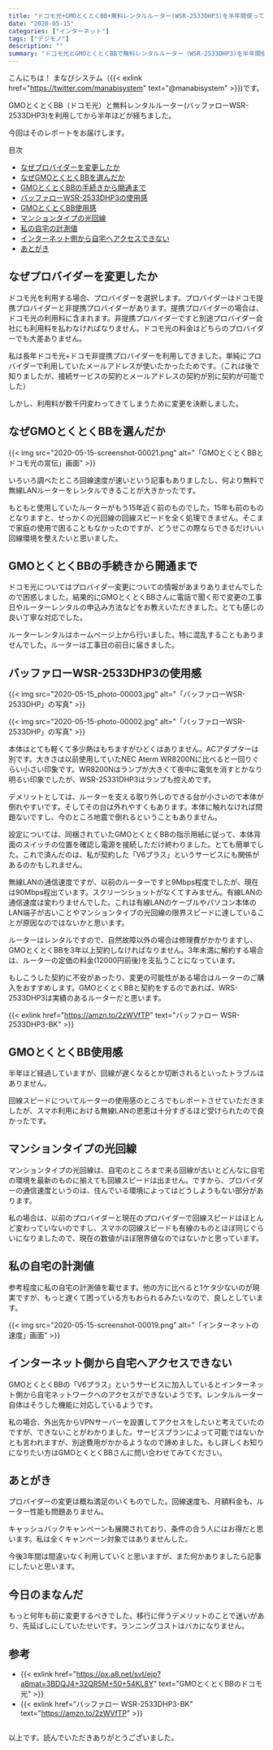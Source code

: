 ```yaml
---
title: "ドコモ光+GMOとくとくBB+無料レンタルルーター(WSR-2533DHP3)を半年間使ってみた"
date: "2020-05-15"
categories: ["インターネット"]
tags: ["デジモノ"]
description: ""
summary: "ドコモ光とGMOとくとくBBで無料レンタルルーター（WSR-2533DHP3)を半年間使ってみた感想です。"
---
```


こんにちは！ まなびシステム（{{< exlink href="https://twitter.com/manabisystem" text="@manabisystem" >}})です。

GMOとくとくBB（ドコモ光）と無料レンタルルーター(バッファローWSR-2533DHP3)を利用してから半年ほどが経ちました。

今回はそのレポートをお届けします。

目次
- [なぜプロバイダーを変更したか](#なぜプロバイダーを変更したか)
- [なぜGMOとくとくBBを選んだか](#なぜGMOとくとくBBを選んだか)
- [GMOとくとくBBの手続きから開通まで](#GMOとくとくBBの手続きから開通まで)
- [バッファローWSR-2533DHP3の使用感](#バッファローWSR-2533DHP3の使用感)
- [GMOとくとくBB使用感](#GMOとくとくBB使用感)
- [マンションタイプの光回線](#マンションタイプの光回線)
- [私の自宅の計測値](#私の自宅の計測値)
- [インターネット側から自宅へアクセスできない](#インターネット側から自宅へアクセスできない)
- [あとがき](#あとがき)

## なぜプロバイダーを変更したか

ドコモ光を利用する場合、プロバイダーを選択します。プロバイダーはドコモ提携プロバイダーと非提携プロバイダーがあります。提携プロバイダーの場合は、ドコモ光の利用料に含まれます。非提携プロバイダーですと別途プロバイダー会社にも利用料を払わなければなりません。ドコモ光の料金はどちらのプロバイダーでも大差ありません。

私は長年ドコモ光+ドコモ非提携プロバイダーを利用してきました。単純にプロバイダーで利用していたメールアドレスが使いたかったためです。（これは後で知りましたが、接続サービスの契約とメールアドレスの契約が別に契約が可能でした）

しかし、利用料が数千円変わってきてしまうために変更を決断しました。

## なぜGMOとくとくBBを選んだか

{{< img src="2020-05-15-screenshot-00021.png" alt="「GMOとくとくBBとドコモ光の宣伝」画面" >}}

いろいろ調べたところ回線速度が速いという記事もありましたし、何より無料で無線LANルーターをレンタルできることが大きかったです。

もともと使用していたルーターがもう15年近く前のものでした。15年も前のものとなりますと、せっかくの光回線の回線スピードを全く処理できません。そこまで家庭の使用で困ることもなかったのですが、どうせこの際ならできるだけいい回線環境を整えたいと思いました。

## GMOとくとくBBの手続きから開通まで

ドコモ光についてはプロバイダー変更についての情報があまりありませんでしたので困惑しました。結果的にGMOとくとくBBさんに電話で聞く形で変更の工事日やルーターレンタルの申込み方法などをお教えいただきました。とても感じの良い丁寧な対応でした。

ルーターレンタルはホームページ上から行いました。特に混乱することもありませんでした。ルーターは工事日の前日に届きました。

## バッファローWSR-2533DHP3の使用感

{{< img src="2020-05-15_photo-00003.jpg" alt="「バッファローWSR-2533DHP」の写真" >}}

{{< img src="2020-05-15-photo-00002.jpg" alt="「バッファローWSR-2533DHP」の写真" >}}

本体はとても軽くて多少熱はもちますがひどくはありません。ACアダプターは別です。大きさは以前使用していたNEC Aterm WR8200Nに比べると一回りぐらい小さい印象です。WR8200Nはランプが大きくて夜中に電気を消すとかなり明るい印象でしたが、WSR-25331DHP3はランプも控えめです。

デメリットとしては、ルーターを支える取り外しのできる台が小さいので本体が倒れやすいです。そしてその台は外れやすくもあります。本体に触れなければ問題ないですし、今のところ地震で倒れるということもありません。

設定については、同梱されていたGMOとくとくBBの指示用紙に従って、本体背面のスイッチの位置を確認し電源を接続しただけ終わりました。とても簡単でした。これで済んだのは、私が契約した「V6プラス」というサービスにも関係があるのかもしれません。

無線LANの通信速度ですが、以前のルーターですと9Mbps程度でしたが、現在は90Mbps程出ています。スクリーンショットがなくてすみません。有線LANの通信速度は変わりませんでした。これは有線LANのケーブルやパソコン本体のLAN端子が古いことやマンションタイプの光回線の限界スピードに達していることが原因なのではないかと思います。

ルーターはレンタルですので、自然故障以外の場合は修理費がかかりますし、GMOとくとくBBを3年以上契約しなければなりません。3年未満に解約する場合は、ルーターの定価の料金(12000円前後)を支払うことになっています。

もしこうした契約に不安があったり、変更の可能性がある場合はルーターのご購入をおすすめします。GMOとくとくBBと契約をするのであれば、WRS-2533DHP3は実績のあるルーターだと思います。

{{< exlink href="https://amzn.to/2zWVfTP" text="バッファロー WSR-2533DHP3-BK" >}}

## GMOとくとくBB使用感

半年ほど経過していますが、回線が遅くなるとか切断されるといったトラブルはありません。

回線スピードについてルーターの使用感のところでもレポートさせていただきましたが、スマホ利用における無線LANの恩恵は十分すぎるほど受けられたので良かったです。

## マンションタイプの光回線

マンションタイプの光回線は、自宅のところまで来る回線が古いとどんなに自宅の環境を最新のものに揃えても回線スピードは出ません。ですから、プロバイダーの通信速度というのは、住んでいる環境によってはどうしようもない部分があります。

私の場合は、以前のプロバイダーと現在のプロバイダーで回線スピードはほとんど変わっていないのですし、スマホの回線スピードも有線のものとほぼ同じぐらいになりましたので、現在の数値がほぼ限界値なのではないかと思っています。

## 私の自宅の計測値

参考程度に私の自宅の計測値を載せます。他の方に比べると1ケタ少ないのが現実ですが、もっと遅くて困っている方もおられるみたいなので、良しとしています。

{{< img src="2020-05-15-screenshot-00019.png" alt="「インターネットの速度」画面" >}}

## インターネット側から自宅へアクセスできない

GMOとくとくBBの「V6プラス」というサービスに加入しているとインターネット側から自宅ネットワークへのアクセスができないようです。レンタルルーター自体はそうした機能に対応しているようです。

私の場合、外出先からVPNサーバーを設置してアクセスをしたいと考えていたのですが、できないことがわかりました。サービスプランによって可能ではないかとも言われますが、別途費用がかかるようなので諦めました。もし詳しくお知りになりたい方はGMOとくとくBBさんに問い合わせてみてください。

## あとがき

プロバイダーの変更は概ね満足のいくものでした。回線速度も、月額料金も、ルーター性能も問題ありません。

キャッシュバックキャンペーンも展開されており、条件の合う人にはお得だと思います。私は全くキャンペーン対象ではありませんした。

今後3年間は間違いなく利用していくと思いますが、また何かありましたら記事にしたいと思います。

## 今日のまなんだ

もっと何年も前に変更するべきでした。移行に伴うデメリットのことで迷いがあり、先延ばしにしていたせいです。ランニングコストはバカになりません。

## 参考
- {{< exlink href="https://px.a8.net/svt/ejp?a8mat=3BDQJ4+32QR5M+50+54KL8Y" text="GMOとくとくBBのドコモ光" >}}
- {{< exlink href="バッファロー WSR-2533DHP3-BK" text="https://amzn.to/2zWVfTP" >}}

## 

以上です。読んでいただきありがとうございました。
